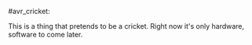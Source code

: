#avr_cricket:

This is a thing that pretends to be a cricket. Right now it's only hardware, software to come later.


